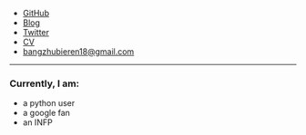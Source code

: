 - [GitHub](https://github.com/jananzzzz)
- [Blog](https://jananzzzz.github.io)
- [Twitter](https://twitter.com/fananshi)
- [CV]()
- bangzhubieren18@gmail.com
---
### Currently, I am:
- a python user
- a google fan
- an INFP
